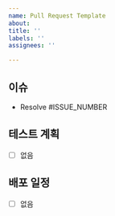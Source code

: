 ```yaml
---
name: Pull Request Template
about: 
title: ''
labels: ''
assignees: ''

---
```


## 이슈
- Resolve #ISSUE_NUMBER

## 테스트 계획
* [ ] 없음

## 배포 일정
* [ ] 없음 